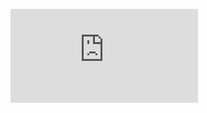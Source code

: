 ![ex4.pdf gives a picture of the programming and theory](https://github.com/mengyush/Machine-Learning/tree/main/ML_programming_matlab/Neural_Networks_Learning/ex4.pdf)
